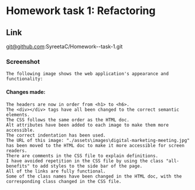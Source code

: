 # Homework task 1: Refactoring

## Link
git@github.com:SyreetaC/Homework--task-1.git

### Screenshot 
    The following image shows the web application's appearance and functionality:

#### Changes made: 
    The headers are now in order from <h1> to <h6>.
    The <div></div> tags have all been changed to the correct semantic elements. 
    The CSS follows the same order as the HTML doc.
    Alt attributes have been added to each image to make them more accessible.
    The correct indentation has been used.
    The URL of this image: "./assets\images\digital-marketing-meeting.jpg" has been moved to the HTML doc to make it more accessible for screen readers. 
    There are comments in the CSS file to explain definitions. 
    I have avoided repetition in the CSS file by using the class "all-benefits" to add styles to the side bar of the page. 
    All of the links are fully functional. 
    Some of the class names have been changed in the HTML doc, with the corresponding class changed in the CSS file. 